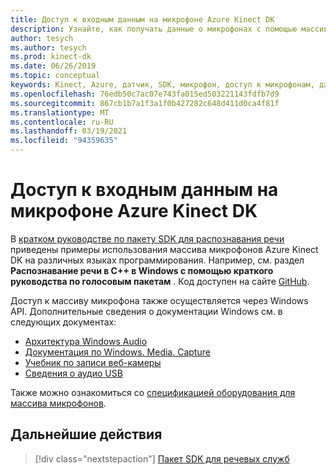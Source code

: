```yaml
---
title: Доступ к входным данным на микрофоне Azure Kinect DK
description: Узнайте, как получать данные о микрофонах с помощью массива микрофонов Azure Kinect DK.
author: tesych
ms.author: tesych
ms.prod: kinect-dk
ms.date: 06/26/2019
ms.topic: conceptual
keywords: Kinect, Azure, датчик, SDK, микрофон, доступ к микрофонам, данные микрофона
ms.openlocfilehash: 76edb50c7ac07e743fa015ed503221143fdfb7d9
ms.sourcegitcommit: 867cb1b7a1f3a1f0b427282c648d411d0ca4f81f
ms.translationtype: MT
ms.contentlocale: ru-RU
ms.lasthandoff: 03/19/2021
ms.locfileid: "94359635"
---
```

# <a name="access-azure-kinect-dk-microphone-input-data"></a>Доступ к входным данным на микрофоне Azure Kinect DK

В [кратком руководстве по пакету SDK для распознавания речи](../cognitive-services/speech-service/index.yml) приведены примеры использования массива микрофонов Azure Kinect DK на различных языках программирования.
Например, см. раздел **Распознавание речи в C++ в Windows с помощью краткого руководства по голосовым пакетам** . Код доступен на сайте [GitHub](https://github.com/Azure-Samples/cognitive-services-speech-sdk/tree/master/quickstart/cpp).

Доступ к массиву микрофона также осуществляется через Windows API. Дополнительные сведения о документации Windows см. в следующих документах:

* [Архитектура Windows Audio](/windows-hardware/drivers/audio/windows-audio-architecture)
* [Документация по Windows. Media. Capture](/uwp/api/Windows.Media.Capture)
* [Учебник по записи веб-камеры](/windows/uwp/audio-video-camera/basic-photo-video-and-audio-capture-with-mediacapture)
* [Сведения о аудио USB](/windows-hardware/drivers/audio/usb-2-0-audio-drivers)

Также можно ознакомиться со [спецификацией оборудования для массива микрофонов](hardware-specification.md#microphone-array).

## <a name="next-steps"></a>Дальнейшие действия

>[!div class="nextstepaction"]
>[Пакет SDK для речевых служб](../cognitive-services/speech-service/index.yml)